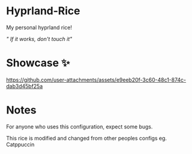 # Hyprland-Rice
My personal hyprland rice!

*" If it works, don't touch it"*

# Showcase ✨
https://github.com/user-attachments/assets/e9eeb20f-3c60-48c1-874c-dab3d45bf25a

# Notes
For anyone who uses this configuration, expect some bugs.

This rice is modified and changed from other peoples configs eg. Catppuccin


